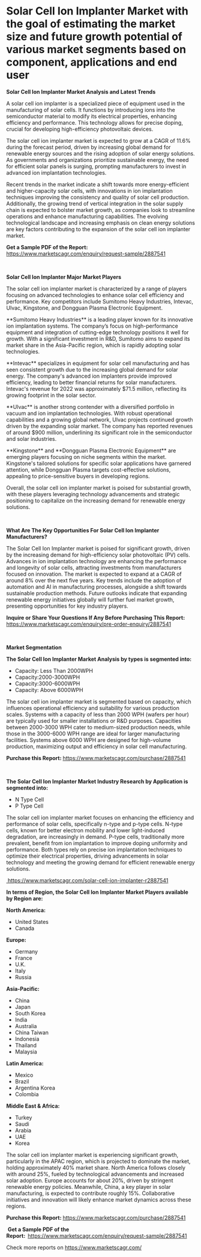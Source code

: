 <p><h1>Solar Cell Ion Implanter Market with the goal of estimating the market size and future growth potential of various market segments based on component, applications and end user</h1></p><p><strong>Solar Cell Ion Implanter Market Analysis and Latest Trends</strong></p>
<p><p>A solar cell ion implanter is a specialized piece of equipment used in the manufacturing of solar cells. It functions by introducing ions into the semiconductor material to modify its electrical properties, enhancing efficiency and performance. This technology allows for precise doping, crucial for developing high-efficiency photovoltaic devices.</p><p>The solar cell ion implanter market is expected to grow at a CAGR of 11.6% during the forecast period, driven by increasing global demand for renewable energy sources and the rising adoption of solar energy solutions. As governments and organizations prioritize sustainable energy, the need for efficient solar panels is surging, prompting manufacturers to invest in advanced ion implantation technologies. </p><p>Recent trends in the market indicate a shift towards more energy-efficient and higher-capacity solar cells, with innovations in ion implantation techniques improving the consistency and quality of solar cell production. Additionally, the growing trend of vertical integration in the solar supply chain is expected to bolster market growth, as companies look to streamline operations and enhance manufacturing capabilities. The evolving technological landscape and increasing emphasis on clean energy solutions are key factors contributing to the expansion of the solar cell ion implanter market.</p></p>
<p><strong>Get a Sample PDF of the Report:&nbsp;</strong> <a href="https://www.marketscagr.com/enquiry/request-sample/2887541?utm_campaign=2946&utm_medium=2&utm_source=Github&utm_content=ia&utm_term=14032025&utm_id=solar-cell-ion-implanter">https://www.marketscagr.com/enquiry/request-sample/2887541</a></p>
<p>&nbsp;</p>
<p><strong>Solar Cell Ion Implanter Major Market Players</strong></p>
<p><p>The solar cell ion implanter market is characterized by a range of players focusing on advanced technologies to enhance solar cell efficiency and performance. Key competitors include Sumitomo Heavy Industries, Intevac, Ulvac, Kingstone, and Dongguan Plasma Electronic Equipment.</p><p>**Sumitomo Heavy Industries** is a leading player known for its innovative ion implantation systems. The company’s focus on high-performance equipment and integration of cutting-edge technology positions it well for growth. With a significant investment in R&D, Sumitomo aims to expand its market share in the Asia-Pacific region, which is rapidly adopting solar technologies. </p><p>**Intevac** specializes in equipment for solar cell manufacturing and has seen consistent growth due to the increasing global demand for solar energy. The company's advanced ion implanters provide improved efficiency, leading to better financial returns for solar manufacturers. Intevac's revenue for 2022 was approximately $71.5 million, reflecting its growing footprint in the solar sector.</p><p>**Ulvac** is another strong contender with a diversified portfolio in vacuum and ion implantation technologies. With robust operational capabilities and a growing global network, Ulvac projects continued growth driven by the expanding solar market. The company has reported revenues of around $900 million, underlining its significant role in the semiconductor and solar industries.</p><p>**Kingstone** and **Dongguan Plasma Electronic Equipment** are emerging players focusing on niche segments within the market. Kingstone's tailored solutions for specific solar applications have garnered attention, while Dongguan Plasma targets cost-effective solutions, appealing to price-sensitive buyers in developing regions.</p><p>Overall, the solar cell ion implanter market is poised for substantial growth, with these players leveraging technology advancements and strategic positioning to capitalize on the increasing demand for renewable energy solutions.</p></p>
<p>&nbsp;</p>
<p><strong>What Are The Key Opportunities For Solar Cell Ion Implanter Manufacturers?</strong></p>
<p><p>The Solar Cell Ion Implanter market is poised for significant growth, driven by the increasing demand for high-efficiency solar photovoltaic (PV) cells. Advances in ion implantation technology are enhancing the performance and longevity of solar cells, attracting investments from manufacturers focused on innovation. The market is expected to expand at a CAGR of around 8% over the next five years. Key trends include the adoption of automation and AI in manufacturing processes, alongside a shift towards sustainable production methods. Future outlooks indicate that expanding renewable energy initiatives globally will further fuel market growth, presenting opportunities for key industry players.</p></p>
<p><strong>Inquire or Share Your Questions If Any Before Purchasing This Report:</strong> <a href="https://www.marketscagr.com/enquiry/pre-order-enquiry/2887541?utm_campaign=2946&utm_medium=2&utm_source=Github&utm_content=ia&utm_term=14032025&utm_id=solar-cell-ion-implanter">https://www.marketscagr.com/enquiry/pre-order-enquiry/2887541</a></p>
<p>&nbsp;</p>
<p><strong>Market Segmentation</strong></p>
<p><strong>The Solar Cell Ion Implanter Market Analysis by types is segmented into:</strong></p>
<p><ul><li>Capacity: Less Than 2000WPH</li><li>Capacity:2000-3000WPH</li><li>Capacity:3000-6000WPH</li><li>Capacity: Above 6000WPH</li></ul></p>
<p><p>The solar cell ion implanter market is segmented based on capacity, which influences operational efficiency and suitability for various production scales. Systems with a capacity of less than 2000 WPH (wafers per hour) are typically used for smaller installations or R&D purposes. Capacities between 2000-3000 WPH cater to medium-sized production needs, while those in the 3000-6000 WPH range are ideal for larger manufacturing facilities. Systems above 6000 WPH are designed for high-volume production, maximizing output and efficiency in solar cell manufacturing.</p></p>
<p><strong>Purchase this Report:&nbsp;</strong><a href="https://www.marketscagr.com/purchase/2887541?utm_campaign=2946&utm_medium=2&utm_source=Github&utm_content=ia&utm_term=14032025&utm_id=solar-cell-ion-implanter">https://www.marketscagr.com/purchase/2887541</a></p>
<p>&nbsp;</p>
<p><strong>The Solar Cell Ion Implanter Market Industry Research by Application is segmented into:</strong></p>
<p><ul><li>N Type Cell</li><li>P Type Cell</li></ul></p>
<p><p>The solar cell ion implanter market focuses on enhancing the efficiency and performance of solar cells, specifically n-type and p-type cells. N-type cells, known for better electron mobility and lower light-induced degradation, are increasingly in demand. P-type cells, traditionally more prevalent, benefit from ion implantation to improve doping uniformity and performance. Both types rely on precise ion implantation techniques to optimize their electrical properties, driving advancements in solar technology and meeting the growing demand for efficient renewable energy solutions.</p></p>
<p><a href="https://www.marketscagr.com/solar-cell-ion-implanter-r2887541?utm_campaign=2946&utm_medium=2&utm_source=Github&utm_content=ia&utm_term=14032025&utm_id=solar-cell-ion-implanter">&nbsp;https://www.marketscagr.com/solar-cell-ion-implanter-r2887541</a></p>
<p><strong>In terms of Region, the Solar Cell Ion Implanter Market Players available by Region are:</strong></p>
<p>
    <p> <strong> North America: </strong>
        <ul>
            <li>United States</li>
            <li>Canada</li>
        </ul>
        </p> 
    <p> <strong> Europe: </strong>
        <ul>
            <li>Germany</li>
            <li>France</li>
            <li>U.K.</li>
            <li>Italy</li>
            <li>Russia</li>
        </ul>
        </p> 
    <p> <strong> Asia-Pacific: </strong>
        <ul>
            <li>China</li>
            <li>Japan</li>
            <li>South Korea</li>
            <li>India</li>
            <li>Australia</li>
            <li>China Taiwan</li>
            <li>Indonesia</li>
            <li>Thailand</li>
            <li>Malaysia</li>
        </ul>
        </p> 
    <p> <strong> Latin America: </strong>
        <ul>
            <li>Mexico</li>
            <li>Brazil</li>
            <li>Argentina Korea</li>
            <li>Colombia</li>
        </ul>
        </p> 
    <p> <strong> Middle East & Africa: </strong>
        <ul>
            <li>Turkey</li>
            <li>Saudi</li>
            <li>Arabia</li>
            <li>UAE</li>
            <li>Korea</li>
        </ul>
    </p>
    </p>
<p><p>The solar cell ion implanter market is experiencing significant growth, particularly in the APAC region, which is projected to dominate the market, holding approximately 40% market share. North America follows closely with around 25%, fueled by technological advancements and increased solar adoption. Europe accounts for about 20%, driven by stringent renewable energy policies. Meanwhile, China, a key player in solar manufacturing, is expected to contribute roughly 15%. Collaborative initiatives and innovation will likely enhance market dynamics across these regions.</p></p>
<p><strong>Purchase this Report: </strong><a href="https://www.marketscagr.com/purchase/2887541?utm_campaign=2946&utm_medium=2&utm_source=Github&utm_content=ia&utm_term=14032025&utm_id=solar-cell-ion-implanter">https://www.marketscagr.com/purchase/2887541</a></p>
<p>&nbsp;<strong>Get a Sample PDF of the Report:&nbsp;&nbsp;</strong><a href="https://www.marketscagr.com/enquiry/request-sample/2887541?utm_campaign=2946&utm_medium=2&utm_source=Github&utm_content=ia&utm_term=14032025&utm_id=solar-cell-ion-implanter">https://www.marketscagr.com/enquiry/request-sample/2887541</a></p>
<p><strong></strong></p>
<p>Check more reports on <a href="https://www.marketscagr.com/?utm_campaign=2946&utm_medium=2&utm_source=Github&utm_content=ia&utm_term=14032025&utm_id=solar-cell-ion-implanter">https://www.marketscagr.com/</a></p>
